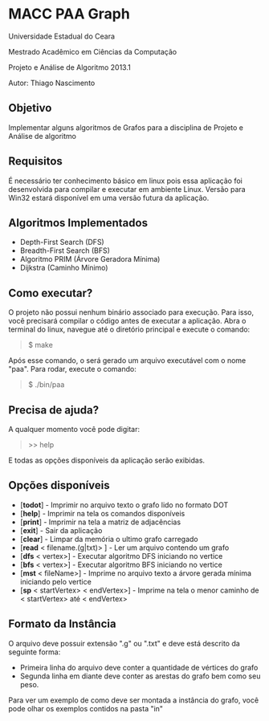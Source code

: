 MACC PAA Graph
==============

Universidade Estadual do Ceara

Mestrado Acadêmico em Ciências da Computação

Projeto e Análise de Algoritmo 2013.1

Autor: Thiago Nascimento

Objetivo
---
Implementar alguns algoritmos de Grafos para 
a disciplina de Projeto e Análise de algoritmo

Requisitos
-------------------------
É necessário ter conhecimento básico em linux pois essa aplicação foi desenvolvida 
para compilar e executar em ambiente Linux. Versão para Win32 estará disponível em
uma versão futura da aplicação.


Algoritmos Implementados
-------------------------

- Depth-First Search (DFS)
- Breadth-First Search  (BFS)
- Algoritmo PRIM (Árvore Geradora Mínima)
- Dijkstra (Caminho Mínimo)


Como executar?
---
O projeto não possui nenhum binário associado para execução. 
Para isso, você precisará compilar o código antes de executar a aplicação. 
Abra o terminal do linux, navegue até o diretório principal e execute o comando:

> $ make

Após esse comando, o será gerado um arquivo executável com o nome "paa". Para rodar, execute o comando:

> $ ./bin/paa

Precisa de ajuda?
---

A qualquer momento você pode digitar:

> \>> help

E todas as opções disponíveis da aplicação serão exibidas.

Opções disponíveis
---

* [<b>todot</b>] - Imprimir no arquivo texto o grafo lido no formato DOT
* [<b>help</b>] - Imprimir na tela os comandos disponíveis
* [<b>print</b>] - Imprimir na tela a matriz de adjacências
* [<b>exit</b>] - Sair da aplicação
* [<b>clear</b>] - Limpar da memória o ultimo grafo carregado
* [<b>read</b> < filename.(g|txt)\> ] - Ler um arquivo contendo um grafo
* [<b>dfs</b> < vertex>] - Executar algoritmo DFS iniciando no vertice <vertice>
* [<b>bfs</b> < vertex>] - Executar algoritmo BFS iniciando no vertice <vertice>
* [<b>mst</b> < fileName>] - Imprime no arquivo texto a árvore gerada mínima iniciando pelo vertice <vertice>
* [<b>sp</b> < startVertex> < endVertex>] - Imprime na tela o menor caminho de < startVertex> até < endVertex>

Formato da Instância
---

O arquivo deve possuir extensão ".g" ou ".txt" e deve está descrito da seguinte forma:

* Primeira linha do arquivo deve conter a quantidade de vértices do grafo
* Segunda linha em diante deve conter as arestas do grafo bem como seu peso.

Para ver um exemplo de como deve ser montada a instância do grafo, você pode olhar os exemplos contidos na pasta "in"
